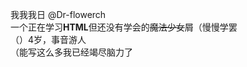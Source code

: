 我我我日 @Dr-flowerch  
一个正在学习<strong>HTML</strong>但还没有学会的<del>魔法少女</del>屑（慢慢学罢  
（）4岁，事音游人  
（能写这么多我已经竭尽脑力了  
<!---www--->
